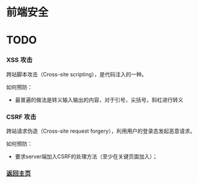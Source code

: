 # 前端安全

# TODO

### XSS 攻击

跨站脚本攻击（Cross-site scripting），是代码注入的一种。

如何预防：
* 最普遍的做法是转义输入输出的内容，对于引号，尖括号，斜杠进行转义


### CSRF 攻击

跨站请求伪造（Cross-site request forgery），利用用户的登录态发起恶意请求。

如何预防：
* 要求server端加入CSRF的处理方法（至少在关键页面加入）；

### [返回主页](/README.md)
